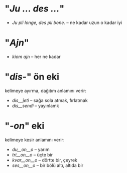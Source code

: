# "*Ju … des …*"

- *Ju pli longe, des pli bone.* – ne kadar uzun o kadar iyi
 

# "*Ajn*"

- *kiom ajn* – her ne kadar
 

# "*dis-*" ön eki

kelimeye ayırma, dağıtım anlamını verir:

- *dis__ĵeti* – sağa sola atmak, fırlatmak
- *dis__sendi* – yayınlamk
 

# "*-on*" eki

kelimeye kesir anlamını verir:

- *du__on__o*   – yarım
- *tri__on__o*  – üçte bir
- *kvar__on__o* – dörtte bir, çeyrek
- *ses__on__o*  – bir bölü altı, altıda bir
 
